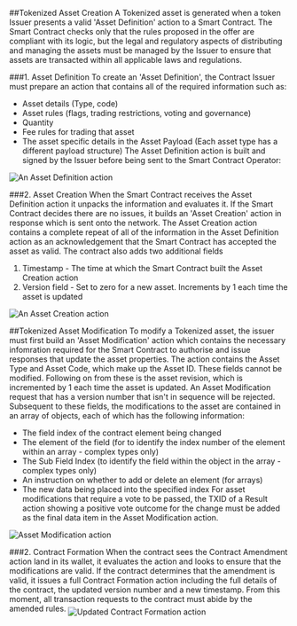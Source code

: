 ##Tokenized Asset Creation
A Tokenized asset is generated when a token Issuer presents a valid 'Asset Definition' action to a Smart Contract. The Smart Contract checks only that the rules proposed in the offer are compliant with its logic, but the legal and regulatory aspects of distributing and managing the assets must be managed by the Issuer to ensure that assets are transacted within all applicable laws and regulations.

###1. Asset Definition
To create an 'Asset Definition', the Contract Issuer must prepare an action that contains all of the required information such as:
* Asset details (Type, code)
* Asset rules (flags, trading restrictions, voting and governance)
* Quantity
* Fee rules for trading that asset
* The asset specific details in the Asset Payload (Each asset type has a different payload structure)
The Asset Definition action is built and signed by the Issuer before being sent to the Smart Contract Operator:
<img src="https://raw.githubusercontent.com/tokenized/docs/master/images/asset-definition-action.svg?sanitize=true" alt="An Asset Definition action" align="middle">

###2. Asset Creation
When the Smart Contract receives the Asset Definition action it unpacks the information and evaluates it. If the Smart Contract decides there are no issues, it builds an 'Asset Creation' action in response which is sent onto the network. The Asset Creation action contains a complete repeat of all of the information in the Asset Definition action as an acknowledgement that the Smart Contract has accepted the asset as valid.
The contract also adds two additional fields
1. Timestamp - The time at which the Smart Contract built the Asset Creation action
2. Version field - Set to zero for a new asset. Increments by 1 each time the asset is updated
<img src="https://raw.githubusercontent.com/tokenized/docs/master/images/asset-creation-action.svg?sanitize=true" alt="An Asset Creation action" align="middle">

##Tokenized Asset Modification
To modify a Tokenized asset, the issuer must first build an 'Asset Modification' action which contains the necessary infomration required for the Smart Contract to authorise and issue responses that update the asset properties.
The action contains the Asset Type and Asset Code, which make up the Asset ID. These fields cannot be modified.
Following on from these is the asset revision, which is incremented by 1 each time the asset is updated. An Asset Modification request that has a version number that isn't in sequence will be rejected.
Subsequent to these fields, the modifications to the asset are contained in an array of objects, each of which has the following information:
* The field index of the contract element being changed
* The element of the field (for to identify the index number of the element within an array - complex types only)
* The Sub Field Index (to identify the field within the object in the array - complex types only)
* An instruction on whether to add or delete an element (for arrays)
* The new data being placed into the specified index
For asset modifications that require a vote to be passed, the TXID of a Result action showing a positive vote outcome for the change must be added as the final data item in the Asset Modification action.
<img src="https://raw.githubusercontent.com/tokenized/docs/master/images/asset-modification-action.svg?sanitize=true" alt="Asset Modification action" align="middle">

###2. Contract Formation
When the contract sees the Contract Amendment action land in its wallet, it evaluates the action and looks to ensure that the modifications are valid. 
If the contract determines that the amendment is valid, it issues a full Contract Formation action including the full details of the contract, the updated version number and a new timestamp.
From this moment, all transaction requests to the contract must abide by the amended rules.
<img src="https://raw.githubusercontent.com/tokenized/docs/master/images/asset-creation-action-amendment.svg?sanitize=true" alt="Updated Contract Formation action" align="middle">
